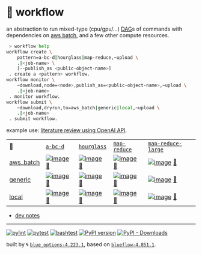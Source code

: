 # 📜 workflow

an abstraction to run mixed-type (cpu/gpu/...) [DAG](https://networkx.org/documentation/stable/reference/classes/digraph.html)s of commands with dependencies on [aws batch](https://aws.amazon.com/batch/), and a few other compute resources.

```bash
 > workflow help
workflow create \
	pattern=a-bc-d|hourglass|map-reduce,~upload \
	.|<job-name> \
	[--publish_as <public-object-name>]
 . create a <pattern> workflow.
workflow monitor \
	~download,node=<node>,publish_as=<public-object-name>,~upload \
	.|<job-name>
 . monitor workflow.
workflow submit \
	~download,dryrun,to=aws_batch|generic|local,~upload \
	.|<job-name>
 . submit workflow.
```

example use: [literature review using OpenAI API](https://github.com/kamangir/openai-commands/tree/main/openai_commands/literature_review).

|   |   |   |   |   |
| --- | --- | --- | --- | --- |
| 📜 | [`a-bc-d`](./patterns/a-bc-d.dot) | [`hourglass`](./patterns/hourglass.dot) | [`map-reduce`](./patterns/map-reduce.dot) | [`map-reduce-large`](./patterns/map-reduce-large.dot) |
| [aws_batch](./runners/aws_batch.py) | [![image](https://kamangir-public.s3.ca-central-1.amazonaws.com/aws_batch-a-bc-d/workflow.gif?raw=true&random=htseneskskg5lbuz)](https://kamangir-public.s3.ca-central-1.amazonaws.com/aws_batch-a-bc-d/workflow.gif?raw=true&random=htseneskskg5lbuz) [🔗](https://kamangir-public.s3.ca-central-1.amazonaws.com/aws_batch-a-bc-d/workflow.gif?raw=true&random=htseneskskg5lbuz) | [![image](https://kamangir-public.s3.ca-central-1.amazonaws.com/aws_batch-hourglass/workflow.gif?raw=true&random=5snvtsm2jghu2h1u)](https://kamangir-public.s3.ca-central-1.amazonaws.com/aws_batch-hourglass/workflow.gif?raw=true&random=5snvtsm2jghu2h1u) [🔗](https://kamangir-public.s3.ca-central-1.amazonaws.com/aws_batch-hourglass/workflow.gif?raw=true&random=5snvtsm2jghu2h1u) | [![image](https://kamangir-public.s3.ca-central-1.amazonaws.com/aws_batch-map-reduce/workflow.gif?raw=true&random=884z9m4xpinli602)](https://kamangir-public.s3.ca-central-1.amazonaws.com/aws_batch-map-reduce/workflow.gif?raw=true&random=884z9m4xpinli602) [🔗](https://kamangir-public.s3.ca-central-1.amazonaws.com/aws_batch-map-reduce/workflow.gif?raw=true&random=884z9m4xpinli602) | [![image](https://kamangir-public.s3.ca-central-1.amazonaws.com/aws_batch-map-reduce-large/workflow.gif?raw=true&random=b5laedt9rwywse7d)](https://kamangir-public.s3.ca-central-1.amazonaws.com/aws_batch-map-reduce-large/workflow.gif?raw=true&random=b5laedt9rwywse7d) [🔗](https://kamangir-public.s3.ca-central-1.amazonaws.com/aws_batch-map-reduce-large/workflow.gif?raw=true&random=b5laedt9rwywse7d) |
| [generic](./runners/generic.py) | [![image](https://kamangir-public.s3.ca-central-1.amazonaws.com/generic-a-bc-d/workflow.gif?raw=true&random=q8jecfstga3lzgkd)](https://kamangir-public.s3.ca-central-1.amazonaws.com/generic-a-bc-d/workflow.gif?raw=true&random=q8jecfstga3lzgkd) [🔗](https://kamangir-public.s3.ca-central-1.amazonaws.com/generic-a-bc-d/workflow.gif?raw=true&random=q8jecfstga3lzgkd) | [![image](https://kamangir-public.s3.ca-central-1.amazonaws.com/generic-hourglass/workflow.gif?raw=true&random=k74jl2s1s6iwiyc4)](https://kamangir-public.s3.ca-central-1.amazonaws.com/generic-hourglass/workflow.gif?raw=true&random=k74jl2s1s6iwiyc4) [🔗](https://kamangir-public.s3.ca-central-1.amazonaws.com/generic-hourglass/workflow.gif?raw=true&random=k74jl2s1s6iwiyc4) | [![image](https://kamangir-public.s3.ca-central-1.amazonaws.com/generic-map-reduce/workflow.gif?raw=true&random=bzeswsh9sa2009c2)](https://kamangir-public.s3.ca-central-1.amazonaws.com/generic-map-reduce/workflow.gif?raw=true&random=bzeswsh9sa2009c2) [🔗](https://kamangir-public.s3.ca-central-1.amazonaws.com/generic-map-reduce/workflow.gif?raw=true&random=bzeswsh9sa2009c2) | [![image](https://kamangir-public.s3.ca-central-1.amazonaws.com/generic-map-reduce-large/workflow.gif?raw=true&random=1gjipm88m0lak5s2)](https://kamangir-public.s3.ca-central-1.amazonaws.com/generic-map-reduce-large/workflow.gif?raw=true&random=1gjipm88m0lak5s2) [🔗](https://kamangir-public.s3.ca-central-1.amazonaws.com/generic-map-reduce-large/workflow.gif?raw=true&random=1gjipm88m0lak5s2) |
| [local](./runners/local.py) | [![image](https://kamangir-public.s3.ca-central-1.amazonaws.com/local-a-bc-d/workflow.gif?raw=true&random=yo1rxrpqo45cdjbm)](https://kamangir-public.s3.ca-central-1.amazonaws.com/local-a-bc-d/workflow.gif?raw=true&random=yo1rxrpqo45cdjbm) [🔗](https://kamangir-public.s3.ca-central-1.amazonaws.com/local-a-bc-d/workflow.gif?raw=true&random=yo1rxrpqo45cdjbm) | [![image](https://kamangir-public.s3.ca-central-1.amazonaws.com/local-hourglass/workflow.gif?raw=true&random=q7nxfhbr3jwxt8b9)](https://kamangir-public.s3.ca-central-1.amazonaws.com/local-hourglass/workflow.gif?raw=true&random=q7nxfhbr3jwxt8b9) [🔗](https://kamangir-public.s3.ca-central-1.amazonaws.com/local-hourglass/workflow.gif?raw=true&random=q7nxfhbr3jwxt8b9) | [![image](https://kamangir-public.s3.ca-central-1.amazonaws.com/local-map-reduce/workflow.gif?raw=true&random=35hygize6bmugkph)](https://kamangir-public.s3.ca-central-1.amazonaws.com/local-map-reduce/workflow.gif?raw=true&random=35hygize6bmugkph) [🔗](https://kamangir-public.s3.ca-central-1.amazonaws.com/local-map-reduce/workflow.gif?raw=true&random=35hygize6bmugkph) | [![image](https://kamangir-public.s3.ca-central-1.amazonaws.com/local-map-reduce-large/workflow.gif?raw=true&random=xg1hwizj8qel7dag)](https://kamangir-public.s3.ca-central-1.amazonaws.com/local-map-reduce-large/workflow.gif?raw=true&random=xg1hwizj8qel7dag) [🔗](https://kamangir-public.s3.ca-central-1.amazonaws.com/local-map-reduce-large/workflow.gif?raw=true&random=xg1hwizj8qel7dag) |

- [dev notes](https://arash-kamangir.medium.com/%EF%B8%8F-openai-experiments-54-e49117dc69ef)

---


[![pylint](https://github.com/kamangir/notebooks-and-scripts/actions/workflows/pylint.yml/badge.svg)](https://github.com/kamangir/notebooks-and-scripts/actions/workflows/pylint.yml) [![pytest](https://github.com/kamangir/notebooks-and-scripts/actions/workflows/pytest.yml/badge.svg)](https://github.com/kamangir/notebooks-and-scripts/actions/workflows/pytest.yml) [![bashtest](https://github.com/kamangir/notebooks-and-scripts/actions/workflows/bashtest.yml/badge.svg)](https://github.com/kamangir/notebooks-and-scripts/actions/workflows/bashtest.yml) [![PyPI version](https://img.shields.io/pypi/v/notebooks-and-scripts.svg)](https://pypi.org/project/notebooks-and-scripts/) [![PyPI - Downloads](https://img.shields.io/pypi/dd/notebooks-and-scripts)](https://pypistats.org/packages/notebooks-and-scripts)

built by 🌀 [`blue_options-4.223.1`](https://github.com/kamangir/awesome-bash-cli), based on [`blueflow-4.851.1`](https://github.com/kamangir/notebooks-and-scripts).
